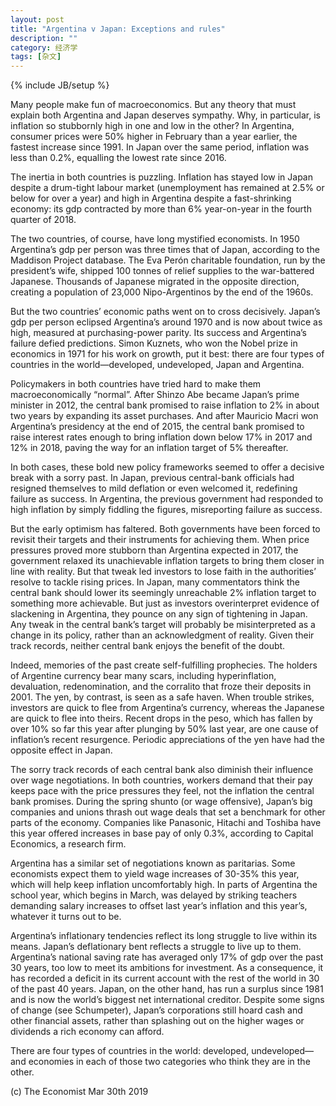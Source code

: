 ```yaml
---
layout: post
title: "Argentina v Japan: Exceptions and rules"
description: ""
category: 经济学
tags: [杂文]
---
```

{% include JB/setup %}


<p>Many people make fun of macroeconomics. But any theory that must explain both Argentina and Japan deserves sympathy. Why, in particular, is inflation so stubbornly high in one and low in the other? In Argentina, consumer prices were 50% higher in February than a year earlier, the fastest increase since 1991. In Japan over the same period, inflation was less than 0.2%, equalling the lowest rate since 2016.</p>


<p>The inertia in both countries is puzzling. Inflation has stayed low in Japan despite a drum-tight labour market (unemployment has remained at 2.5% or below for over a year) and high in Argentina despite a fast-shrinking economy: its gdp contracted by more than 6% year-on-year in the fourth quarter of 2018.</p>


<p>The two countries, of course, have long mystified economists. In 1950 Argentina’s gdp per person was three times that of Japan, according to the Maddison Project database. The Eva Perón charitable foundation, run by the president’s wife, shipped 100 tonnes of relief supplies to the war-battered Japanese. Thousands of Japanese migrated in the opposite direction, creating a population of 23,000 Nipo-Argentinos by the end of the 1960s.</p>



<p>But the two countries’ economic paths went on to cross decisively. Japan’s gdp per person eclipsed Argentina’s around 1970 and is now about twice as high, measured at purchasing-power parity. Its success and Argentina’s failure defied predictions. Simon Kuznets, who won the Nobel prize in economics in 1971 for his work on growth, put it best: there are four types of countries in the world—developed, undeveloped, Japan and Argentina.</p>

<p> Policymakers in both countries have tried hard to make them macroeconomically “normal”. After Shinzo Abe became Japan’s prime minister in 2012, the central bank promised to raise inflation to 2% in about two years by expanding its asset purchases. And after Mauricio Macri won Argentina’s presidency at the end of 2015, the central bank promised to raise interest rates enough to bring inflation down below 17% in 2017 and 12% in 2018, paving the way for an inflation target of 5% thereafter.</p>
<p>In both cases, these bold new policy frameworks seemed to offer a decisive break with a sorry past. In Japan, previous central-bank officials had resigned themselves to mild deflation or even welcomed it, redefining failure as success. In Argentina, the previous government had responded to high inflation by simply fiddling the figures, misreporting failure as success.</p>


<p> But the early optimism has faltered. Both governments have been forced to revisit their targets and their instruments for achieving them. When price pressures proved more stubborn than Argentina expected in 2017, the government relaxed its unachievable inflation targets to bring them closer in line with reality. But that tweak led investors to lose faith in the authorities’ resolve to tackle rising prices. In Japan, many commentators think the central bank should lower its seemingly unreachable 2% inflation target to something more achievable. But just as investors overinterpret evidence of slackening in Argentina, they pounce on any sign of tightening in Japan. Any tweak in the central bank’s target will probably be misinterpreted as a change in its policy, rather than an acknowledgment of reality. Given their track records, neither central bank enjoys the benefit of the doubt.</p>
<p>Indeed, memories of the past create self-fulfilling prophecies. The holders of Argentine currency bear many scars, including hyperinflation, devaluation, redenomination, and the corralito that froze their deposits in 2001. The yen, by contrast, is seen as a safe haven. When trouble strikes, investors are quick to flee from Argentina’s currency, whereas the Japanese are quick to flee into theirs. Recent drops in the peso, which has fallen by over 10% so far this year after plunging by 50% last year, are one cause of inflation’s recent resurgence. Periodic appreciations of the yen have had the opposite effect in Japan.</p>


<p> The sorry track records of each central bank also diminish their influence over wage negotiations. In both countries, workers demand that their pay keeps pace with the price pressures they feel, not the inflation the central bank promises. During the spring shunto (or wage offensive), Japan’s big companies and unions thrash out wage deals that set a benchmark for other parts of the economy. Companies like Panasonic, Hitachi and Toshiba have this year offered increases in base pay of only 0.3%, according to Capital Economics, a research firm.</p>
<p> Argentina has a similar set of negotiations known as paritarias. Some economists expect them to yield wage increases of 30-35% this year, which will help keep inflation uncomfortably high. In parts of Argentina the school year, which begins in March, was delayed by striking teachers demanding salary increases to offset last year’s inflation and this year’s, whatever it turns out to be.</p>
<p>Argentina’s inflationary tendencies reflect its long struggle to live within its means. Japan’s deflationary bent reflects a struggle to live up to them. Argentina’s national saving rate has averaged only 17% of gdp over the past 30 years, too low to meet its ambitions for investment. As a consequence, it has recorded a deficit in its current account with the rest of the world in 30 of the past 40 years. Japan, on the other hand, has run a surplus since 1981 and is now the world’s biggest net international creditor. Despite some signs of change (see Schumpeter), Japan’s corporations still hoard cash and other financial assets, rather than splashing out on the higher wages or dividends a rich economy can afford.</p>

<p>There are four types of countries in the world: developed, undeveloped—and economies in each of those two categories who think they are in the other.</p>

<p></p>

<p>(c) The Economist Mar 30th 2019 </p>